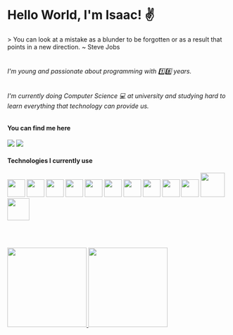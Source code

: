 # Hello World, I'm Isaac! :v:

<div>
> You can look at a mistake as a blunder to be forgotten or as a result that points in a new direction.
~ Steve Jobs 
</div>
<br />

###### I'm young and passionate about programming with :one::eight: years.</p>
###### I'm currently doing Computer Science 💻 at university and studying hard to learn everything that technology can provide us.</p>

#### You can find me here
<div>
 	<a href="mailto:isaaccaldasgoncalves@gmail.com"><img src="https://img.shields.io/badge/Gmail-D14836?style=for-the-badge&logo=gmail&logoColor=white" target="_blank"></a>
  <a href="https://www.linkedin.com/in/isaac-tavares-caldas-gon%C3%A7alves-b984a2179" target="_blank"><img src="https://img.shields.io/badge/-LinkedIn-%230077B5?style=for-the-badge&logo=linkedin&logoColor=white" target="_blank"></a>   
</div>

#### Technologies I currently use
<div>
	<img style="width:40px; height:40px;" src="https://cdn.jsdelivr.net/gh/devicons/devicon/icons/html5/html5-original.svg" />
	<img style="width:40px; height:40px;" src="https://cdn.jsdelivr.net/gh/devicons/devicon/icons/css3/css3-original.svg" />
	<img style="width:40px; height:40px;" src="https://cdn.jsdelivr.net/gh/devicons/devicon/icons/javascript/javascript-original.svg" />
	<img style="width:40px; height:40px;" src="https://cdn.jsdelivr.net/gh/devicons/devicon/icons/sass/sass-original.svg" />
	<img style="width:40px; height:40px;" src="https://cdn.jsdelivr.net/gh/devicons/devicon/icons/ruby/ruby-plain-wordmark.svg" />
	<img style="width:40px; height:40px;" src="https://cdn.jsdelivr.net/gh/devicons/devicon/icons/nodejs/nodejs-original.svg" />
	<img style="width:40px; height:40px;" src="https://cdn.jsdelivr.net/gh/devicons/devicon/icons/react/react-original.svg" />
	<img style="width:40px; height:40px;" src="https://cdn.jsdelivr.net/gh/devicons/devicon/icons/bootstrap/bootstrap-original.svg" />
	<img style="width:40px; height:40px;" src="https://cdn.jsdelivr.net/gh/devicons/devicon/icons/rails/rails-plain.svg" />
	<img style="width:40px; height:40px;" src="https://cdn.jsdelivr.net/gh/devicons/devicon/icons/redux/redux-original.svg" />
	<img style="width:55px; height:55px;" src="https://cdn.jsdelivr.net/gh/devicons/devicon/icons/mysql/mysql-original-wordmark.svg" />
	<img style="width:50px; height:50px;" src="https://cdn.jsdelivr.net/gh/devicons/devicon/icons/postgresql/postgresql-original-wordmark.svg" />
</div>	

<br /><br />

<div>
  <a href="https://github.com/IsaacCaldas">
  <img height="180em" src="https://github-readme-stats.vercel.app/api/top-langs/?username=IsaacCaldas&layout=compact&langs_count=7&theme=merko"/>
  <img height="180em" src="https://github-readme-stats.vercel.app/api?username=IsaacCaldas&show_icons=true&theme=tokyonight&include_all_commits=true&count_private=true"/>
</div>
